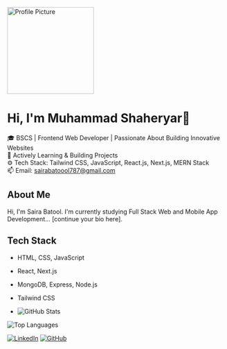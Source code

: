 <img src="https://your-image-link.jpg" alt="Profile Picture" width="200"/>

# Hi, I'm Muhammad Shaheryar👋

🎓 BSCS | Frontend Web Developer | Passionate About Building Innovative Websites  
🌱 Actively Learning & Building Projects  
⚙️ Tech Stack: Tailwind CSS, JavaScript, React.js, Next.js, MERN Stack  
📫 Email: sairabatoool787@gmail.com  

## About Me  
Hi, I'm Saira Batool. I'm currently studying Full Stack Web and Mobile App Development... [continue your bio here].

## Tech Stack
- HTML, CSS, JavaScript  
- React, Next.js  
- MongoDB, Express, Node.js  
- Tailwind CSS

- ![GitHub Stats](https://github-readme-stats.vercel.app/api?username=YourUsername&show_icons=true)

![Top Languages](https://github-readme-stats.vercel.app/api/top-langs/?username=YourUsername&layout=compact)


[![LinkedIn](https://img.shields.io/badge/-LinkedIn-blue)](https://linkedin.com/in/YourProfile)
[![GitHub](https://img.shields.io/badge/-GitHub-black)](https://github.com/YourUsername)

